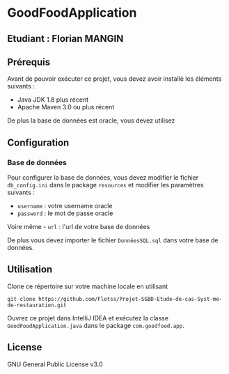# GoodFoodApplication
## Etudiant : Florian MANGIN

## Prérequis

Avant de pouvoir exécuter ce projet, vous devez avoir installé les éléments suivants :

- Java JDK 1.8 plus récent
- Apache Maven 3.0 ou plus récent

De plus la base de données est oracle, vous devez utilisez 

## Configuration
### Base de données

Pour configurer la base de données, vous devez modifier le fichier `db_config.ini` dans le package `resources` et modifier les paramètres suivants :
- `username` : votre username oracle
- `password` : le mot de passe oracle

Voire même - `url` : l'url de votre base de données

De plus vous devez importer le fichier `DonnéesSQL.sql` dans votre base de données.

## Utilisation
Clone ce répertoire sur votre machine locale en utilisant
```
git clone https://github.com/Flotss/Projet-SGBD-Etude-de-cas-Syst-me-de-restauration.git
```

Ouvrez ce projet dans IntelliJ IDEA et exécutez la classe `GoodFoodApplication.java` dans le package `com.goodfood.app`.


## License

GNU General Public License v3.0